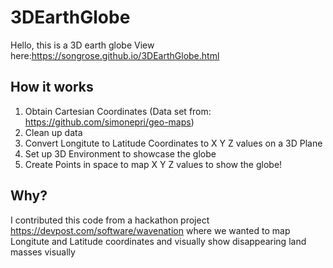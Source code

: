 # 3DEarthGlobe
Hello, this is a 3D earth globe
View here:https://songrose.github.io/3DEarthGlobe.html
## How it works
1. Obtain Cartesian Coordinates (Data set from: https://github.com/simonepri/geo-maps)
2. Clean up data
3. Convert Longitute to Latitude Coordinates to X Y Z values on a 3D Plane
4. Set up 3D Environment to showcase the globe
5. Create Points in space to map X Y Z values to show the globe!

## Why?
I contributed this code from a hackathon project https://devpost.com/software/wavenation where we wanted to map Longitute and Latitude coordinates and visually show disappearing land masses visually
